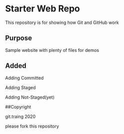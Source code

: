 # Starter Web Repo

This repository is for showing how Git and GitHub work

## Purpose

Sample website with plenty of files for demos

## Added

Adding Committed

Adding Staged

Adding Not-Staged(yet)

##Copyright

git.traing 2020

please fork this repository